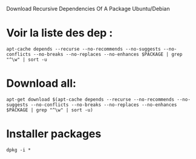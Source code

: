 Download Recursive Dependencies Of A Package Ubuntu/Debian

# Voir la liste des dep :

```
apt-cache depends --recurse --no-recommends --no-suggests --no-conflicts --no-breaks --no-replaces --no-enhances $PACKAGE | grep "^\w" | sort -u
```

# Download all:

```
apt-get download $(apt-cache depends --recurse --no-recommends --no-suggests --no-conflicts --no-breaks --no-replaces --no-enhances $PACKAGE | grep "^\w" | sort -u)
```

# Installer packages

```
dpkg -i *
```
